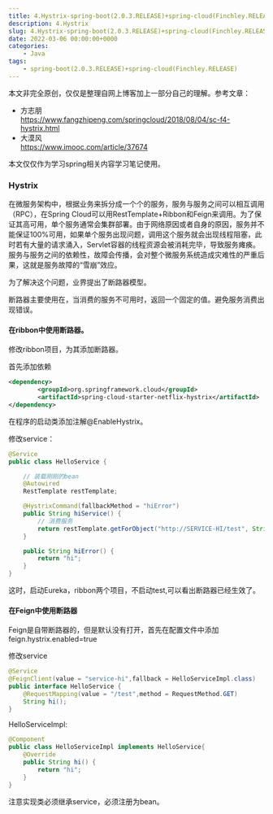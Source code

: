 ```yaml
---
title: 4.Hystrix-spring-boot(2.0.3.RELEASE)+spring-cloud(Finchley.RELEASE)
description: 4.Hystrix
slug: 4.Hystrix-spring-boot(2.0.3.RELEASE)+spring-cloud(Finchley.RELEASE)
date: 2022-03-06 00:00:00+0000
categories:
    - Java
tags:
    - spring-boot(2.0.3.RELEASE)+spring-cloud(Finchley.RELEASE)
---
```


本文非完全原创，仅仅是整理自网上博客加上一部分自己的理解。参考文章：  
* 方志朋  
https://www.fangzhipeng.com/springcloud/2018/08/04/sc-f4-hystrix.html
* 大漠风  
https://www.imooc.com/article/37674

本文仅仅作为学习spring相关内容学习笔记使用。

### Hystrix
在微服务架构中，根据业务来拆分成一个个的服务，服务与服务之间可以相互调用（RPC），在Spring Cloud可以用RestTemplate+Ribbon和Feign来调用。为了保证其高可用，单个服务通常会集群部署。由于网络原因或者自身的原因，服务并不能保证100%可用，如果单个服务出现问题，调用这个服务就会出现线程阻塞，此时若有大量的请求涌入，Servlet容器的线程资源会被消耗完毕，导致服务瘫痪。服务与服务之间的依赖性，故障会传播，会对整个微服务系统造成灾难性的严重后果，这就是服务故障的“雪崩”效应。

为了解决这个问题，业界提出了断路器模型。

断路器主要使用在，当消费的服务不可用时，返回一个固定的值。避免服务消费出现错误。

#### 在ribbon中使用断路器。  
修改ribbon项目，为其添加断路器。

首先添加依赖
```xml
<dependency>
        <groupId>org.springframework.cloud</groupId>
        <artifactId>spring-cloud-starter-netflix-hystrix</artifactId>
</dependency>
```

在程序的启动类添加注解@EnableHystrix。

修改service：
```java
@Service
public class HelloService {

    // 装载刚刚的bean
    @Autowired
    RestTemplate restTemplate;

    @HystrixCommand(fallbackMethod = "hiError")
    public String hiService() {
        // 消费服务
        return restTemplate.getForObject("http://SERVICE-HI/test", String.class);
    }

    public String hiError() {
        return "hi";
    }
}
```

这时，启动Eureka，ribbon两个项目，不启动test,可以看出断路器已经生效了。

#### 在Feign中使用断路器

Feign是自带断路器的，但是默认没有打开，首先在配置文件中添加feign.hystrix.enabled=true

修改service

```java
@Service
@FeignClient(value = "service-hi",fallback = HelloServiceImpl.class)
public interface HelloService {
    @RequestMapping(value = "/test",method = RequestMethod.GET)
    String hi();
}
```

HelloServiceImpl:
```java
@Component
public class HelloServiceImpl implements HelloService{
    @Override
    public String hi() {
        return "hi";
    }
}
```

注意实现类必须继承service，必须注册为bean。

